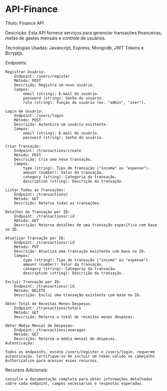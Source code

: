 # API-Finance
Título: Finance API

Descrição:
Esta API fornece serviços para gerenciar transações financeiras, metas de gastos mensais e controle de usuários.

Tecnologias Usadas:
Javascript, Express, Mongodb, JWT Tokens e Bcryptjs.

Endpoints:

    Registrar Usuário:
        Endpoint: /users/register
        Método: POST
        Descrição: Registra um novo usuário.
        Campos:
            email (string): E-mail do usuário.
            password (string): Senha do usuário.
            role (string): Função do usuário (ex. "admin", "user").

    Login de Usuário:
        Endpoint: /users/login
        Método: POST
        Descrição: Autentica um usuário existente.
        Campos:
            email (string): E-mail do usuário.
            password (string): Senha do usuário.

    Criar Transação:
        Endpoint: /transactions/create
        Método: POST
        Descrição: Cria uma nova transação.
        Campos:
            type (string): Tipo de transação ("income" ou "expense").
            amount (number): Valor da transação.
            category (string): Categoria da transação.
            description (string): Descrição da transação.

    Listar Todas as Transações:
        Endpoint: /transactions/
        Método: GET
        Descrição: Retorna todas as transações.

    Detalhes da Transação por ID:
        Endpoint: /transactions/:id
        Método: GET
        Descrição: Retorna detalhes de uma transação específica com base no ID.

    Atualizar Transação por ID:
        Endpoint: /transactions/:id
        Método: PUT
        Descrição: Atualiza uma transação existente com base no ID.
        Campos:
            type (string): Tipo de transação ("income" ou "expense").
            amount (number): Valor da transação.
            category (string): Categoria da transação.
            description (string): Descrição da transação.

    Excluir Transação por ID:
        Endpoint: /transactions/:id
        Método: DELETE
        Descrição: Exclui uma transação existente com base no ID.

    Obter Total de Receitas Menos Despesas:
        Endpoint: /transactions/totals
        Método: GET
        Descrição: Retorna o total de receitas menos despesas.

    Obter Média Mensal de Despesas:
        Endpoint: /transactions/averages
        Método: GET
        Descrição: Retorna a média mensal de despesas.
    Autenticação:

    Todos os endpoints, exceto /users/register e /users/login, requerem autenticação. Certifique-se de incluir um token válido no cabeçalho Authorization para acessar esses recursos.

Recursos Adicionais:

    Consulte a documentação completa para obter informações detalhadas sobre cada endpoint, campos necessários e respostas esperadas.

